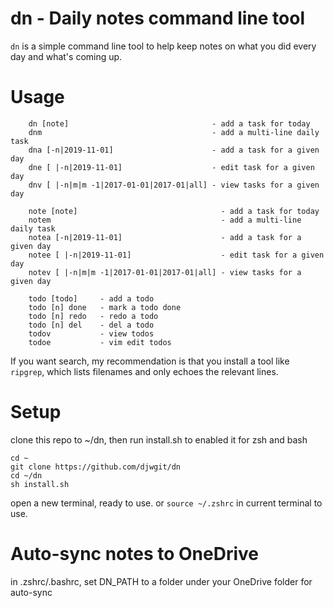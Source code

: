 # dn - Daily notes command line tool

`dn` is a simple command line tool to help keep notes on what you did every day and what's coming up.

# Usage
```
    dn [note]                                - add a task for today
    dnm                                      - add a multi-line daily task
    dna [-n|2019-11-01]                      - add a task for a given day
    dne [ |-n|2019-11-01]                    - edit task for a given day
    dnv [ |-n|m|m -1|2017-01-01|2017-01|all] - view tasks for a given day
        
    note [note]                                - add a task for today
    notem                                      - add a multi-line daily task
    notea [-n|2019-11-01]                      - add a task for a given day
    notee [ |-n|2019-11-01]                    - edit task for a given day
    notev [ |-n|m|m -1|2017-01-01|2017-01|all] - view tasks for a given day        
        
    todo [todo]     - add a todo
    todo [n] done   - mark a todo done
    todo [n] redo   - redo a todo
    todo [n] del    - del a todo
    todov           - view todos
    todoe           - vim edit todos
```

If you want search, my recommendation is that you install a tool like `ripgrep`, which lists filenames and only echoes the relevant lines.

# Setup
clone this repo to ~/dn, then run install.sh to enabled it for zsh and bash
```
cd ~
git clone https://github.com/djwgit/dn
cd ~/dn
sh install.sh
```
open a new terminal, ready to use. or `source ~/.zshrc` in current terminal to use.

# Auto-sync notes to OneDrive
in .zshrc/.bashrc, set DN_PATH to a folder under your OneDrive folder for auto-sync
